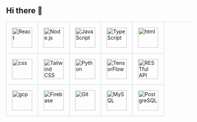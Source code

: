 ## Hi there 👋

<!--
**aaronstanek/aaronstanek** is a ✨ _special_ ✨ repository because its `README.md` (this file) appears on your GitHub profile.

Here are some ideas to get you started:

- 🔭 I’m currently working on ...
- 🌱 I’m currently learning ...
- 👯 I’m looking to collaborate on ...
- 🤔 I’m looking for help with ...
- 💬 Ask me about ...
- 📫 How to reach me: ...
- 😄 Pronouns: ...
- ⚡ Fun fact: ...
-->

<span>
    <style>
        .skills-holder {
            display: flex;
            flex-wrap: wrap;
        }
        .skill-icon {
            border-bottom: 1px solid rgb(208, 215, 222);
            border-right: 1px solid rgb(208, 215, 222);
            padding: 15px;
        }
    </style>
    <div style="display: inline-block; border-top: 1px solid rgb(208, 215, 222); border-left: 1px solid rgb(208, 215, 222);">
        <div class="skills-holder">
            <div class="skill-icon">
                <img src="https://techstack-generator.vercel.app/react-icon.svg" title="React" alt="React" width="55" height="55" />
            </div>
            <div class="skill-icon">
                <img src="https://cdn.worldvectorlogo.com/logos/nodejs-1.svg" title="Node.js" alt="Node.js" width="55" height="55" />
            </div>
            <div class="skill-icon">
                <img src="https://techstack-generator.vercel.app/js-icon.svg" title="JavaScript" alt="JavaScript" width="55" height="55" />
            </div>
            <div class="skill-icon">
                <img src="https://techstack-generator.vercel.app/ts-icon.svg" title="TypeScript" alt="TypeScript" width="55" height="55" />
            </div>
            <div class="skill-icon">
                <img src="https://img.icons8.com/color/2x/html-5.png" title="HTML" alt="html" width="55" height="55" />
            </div>
            <div class="skill-icon">
                <img src="https://img.icons8.com/color/2x/css3.png" title="CSS" alt="css" width="55" height="55" />
            </div>
            <div class="skill-icon">
                <img src="https://user-images.githubusercontent.com/25181517/202896760-337261ed-ee92-4979-84c4-d4b829c7355d.png" title="Tailwind CSS" alt="Tailwind CSS" width="55" height="55" />
            </div>
            <div class="skill-icon">
                <img src="https://techstack-generator.vercel.app/python-icon.svg" title="Python" alt="Python" width="55" height="55" />
            </div>
            <div class="skill-icon">
                <img src="https://img.icons8.com/color/2x/tensorflow.png" title="TensorFlow" alt="TensorFlow" width="55" height="55" />
            </div>
            <div class="skill-icon">
                <img src="https://techstack-generator.vercel.app/restapi-icon.svg" title="RESTful API" alt="RESTful API" width="55" height="55" />
            </div>
            <div class="skill-icon">
                <img src="https://user-images.githubusercontent.com/25181517/183911547-990692bc-8411-4878-99a0-43506cdb69cf.png" title="GCP" alt="gcp" width="55" height="55" />
            </div>
            <div class="skill-icon">
                <img src="https://user-images.githubusercontent.com/25181517/189716855-2c69ca7a-5149-4647-936d-780610911353.png" title="Firebase" alt="Firebase" width="55" height="55" />
            </div>
            <div class="skill-icon">
                <img src="https://user-images.githubusercontent.com/25181517/192108372-f71d70ac-7ae6-4c0d-8395-51d8870c2ef0.png" title="Git" alt="Git" width="55" height="55" />
            </div>
            <div class="skill-icon">
                <img src="https://techstack-generator.vercel.app/mysql-icon.svg" title="MySQL" alt="MySQL" width="55" height="55" />
            </div>
            <div class="skill-icon">
                <img src="https://img.icons8.com/color/2x/postgreesql.png" title="PostgreSQL" alt="PostgreSQL" width="55" height="55" />
            </div>
        </div>
    </div>
</span>
